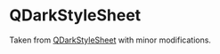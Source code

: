 # QDarkStyleSheet

Taken from [QDarkStyleSheet](https://github.com/ColinDuquesnoy/QDarkStyleSheet/tree/6ff5fdfd7b1e2a538b6f22bd85dd05a817d24c45/qdarkstyle/dark) with minor modifications.
